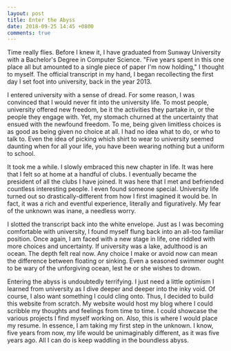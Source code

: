 ```yaml
---
layout: post
title: Enter the Abyss
date: 2018-09-25 14:45 +0800
comments: true
---
```


Time really flies. Before I knew it, I have graduated from Sunway University
with a Bachelor's Degree in Computer Science. "Five years spent in this one
place all but amounted to a single piece of paper I'm now holding," I thought
to myself. The official transcript in my hand, I began recollecting the first
day I set foot into university, back in the year 2013.

I entered university with a sense of dread. For some reason, I was convinced
that I would never fit into the university life. To most people, university
offered new freedom, be it the activities they partake in, or the people they
engage with. Yet, my stomach churned at the uncertainty that ensued with the
newfound freedom. To me, being given limitless choices is as good as being
given no choice at all. I had no idea what to do, or who to talk to. Even the
idea of picking which shirt to wear to university seemed daunting when for all
your life, you have been wearing nothing but a uniform to school.

It took me a while. I slowly embraced this new chapter in life. It was here
that I felt so at home at a handful of clubs. I eventually became the president
of all the clubs I have joined. It was here that I met and befriended countless
interesting people. I even found someone special. University life turned out so
drastically-different from how I first imagined it would be. In fact, it was a
rich and eventful experience, literally and figuratively. My fear of the
unknown was inane, a needless worry.

I slotted the transcript back into the white envelope. Just as I was becoming
comfortable with university, I found myself flung back into an all-too familiar
position.  Once again, I am faced with a new stage in life, one riddled with
more choices and uncertainty. If university was a lake, adulthood is an ocean.
The depth felt real now. Any choice I make or avoid now can mean the difference
between floating or sinking. Even a seasoned swimmer ought to be wary of the
unforgiving ocean, lest he or she wishes to drown.

Entering the abyss is undoubtedly terrifying. I just need a little optimism I
learned from university as I dive deeper and deeper into the inky void. Of
course, I also want something I could cling onto. Thus, I decided to build
this website from scratch. My website would host my blog where I could scribble
my thoughts and feelings from time to time. I could showcase the various
projects I find myself working on. Also, this is where I would place my resume.
In essence, I am taking my first step in the unknown. I know, five years from
now, my life would be unimaginably different, as it was five years ago. All I
can do is keep waddling in the boundless abyss.
